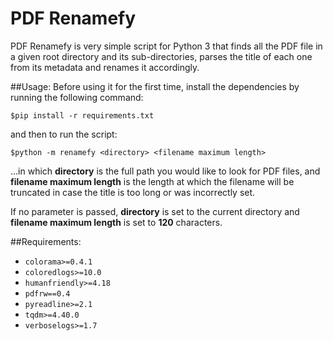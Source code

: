 # PDF Renamefy
PDF Renamefy is very simple script for Python 3 that finds all the PDF file in a given root directory and its sub-directories,
parses the title of each one from its metadata and renames it accordingly.

##Usage:
Before using it for the first time, install the dependencies by running the following command:
```
$pip install -r requirements.txt
```
and then to run the script:
```
$python -m renamefy <directory> <filename maximum length>
```

...in which **directory** is the full path you would like to look for PDF files, and **filename maximum length**
is the length at which the filename will be truncated in case the title is too long or was incorrectly set.

If no parameter is passed, **directory** is set to the current directory and **filename maximum length** is set to
**120** characters.

##Requirements:
* `colorama>=0.4.1`
* `coloredlogs>=10.0`
* `humanfriendly>=4.18`
* `pdfrw==0.4`
* `pyreadline>=2.1`
* `tqdm>=4.40.0`
* `verboselogs>=1.7`

